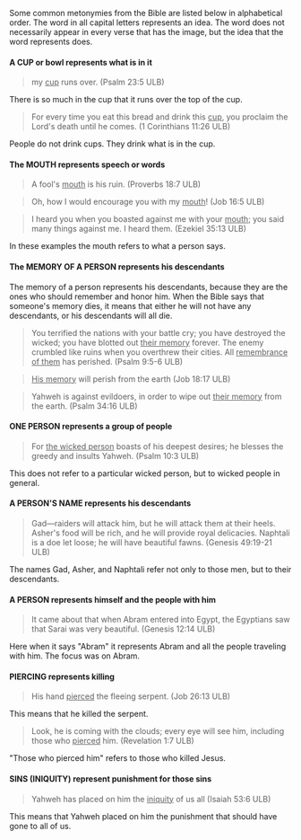

Some common metonymies from the Bible are listed below in alphabetical order. The word in all capital letters represents an idea. The word does not necessarily appear in every verse that has the image, but the idea that the word represents does.

#### A CUP or bowl represents what is in it

> my <u>cup</u> runs over.  (Psalm 23:5 ULB)

There is so much in the cup that it runs over the top of the cup.

> For every time you eat this bread and drink this <u>cup</u>, you proclaim the Lord's death until he comes.  (1 Corinthians 11:26 ULB)


People do not drink cups. They drink what is in the cup.

#### The MOUTH represents speech or words

>A fool's <u>mouth</u> is his ruin.  (Proverbs 18:7 ULB)

<blockquote>Oh, how I would encourage you with my <u>mouth</u>!  (Job 16:5 ULB) </blockquote>

>I heard you when you boasted against me with your <u>mouth</u>; you said many things against me. I heard them. (Ezekiel 35:13 ULB)


In these examples the mouth refers to what a person says.

#### The MEMORY OF A PERSON represents his descendants

The memory of a person represents his descendants, because they are the ones who should remember and honor him. When the Bible says that someone's memory dies, it means that either he will not have any descendants, or his descendants will all die.

>You terrified the nations with your battle cry;
>you have destroyed the wicked;
>you have blotted out <u>their memory</u> forever.
>The enemy crumbled like ruins
>when you overthrew their cities.
>All <u>remembrance of them</u> has perished. (Psalm 9:5-6 ULB)

<blockquote> <u>His memory</u> will perish from the earth (Job 18:17 ULB) </blockquote>

>Yahweh is against evildoers,
>in order to wipe out <u>their memory</u> from the earth. (Psalm 34:16 ULB)


#### ONE PERSON represents a group of people

>For <u>the wicked person</u> boasts of his deepest desires;
>he blesses the greedy and insults Yahweh. (Psalm 10:3 ULB)

This does not refer to a particular wicked person, but to wicked people in general.

#### A PERSON'S NAME represents his descendants

>Gad—raiders will attack him, but he will attack them at their heels.
>Asher's food will be rich, and he will provide royal delicacies.
>Naphtali is a doe let loose; he will have beautiful fawns. (Genesis 49:19-21 ULB)


The names Gad, Asher, and Naphtali refer not only to those men, but to their descendants.

#### A PERSON represents himself and the people with him

>It came about that when Abram entered into Egypt, the Egyptians saw that Sarai was very beautiful. (Genesis 12:14 ULB)

Here when it says "Abram" it represents Abram and all the people traveling with him. The focus was on Abram.

#### PIERCING represents killing

> His hand <u>pierced</u> the fleeing serpent. (Job 26:13 ULB)

This means that he killed the serpent.

> Look, he is coming with the clouds; every eye will see him, including those who <u>pierced</u> him. (Revelation 1:7 ULB)

"Those who pierced him" refers to those who killed Jesus.

#### SINS (INIQUITY) represent punishment for those sins

>Yahweh has placed on him the <u>iniquity</u> of us all   (Isaiah 53:6 ULB)

This means that Yahweh placed on him the punishment that should have gone to all of us.